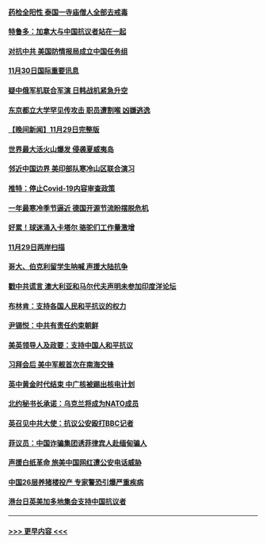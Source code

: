 #### [药检全阳性 泰国一寺庙僧人全部去戒毒](../pages/prog202/a103587172.md?t=11302151) 
#### [特鲁多：加拿大与中国抗议者站在一起](../pages/prog202/a103587169.md?t=11302151) 
#### [对抗中共 美国防情报局成立中国任务组](../pages/prog202/a103587163.md?t=11302151) 
#### [11月30日国际重要讯息](../pages/prog202/a103587181.md?t=11302151) 
#### [疑中俄军机联合军演 日韩战机紧急升空](../pages/prog202/a103587061.md?t=11302151) 
#### [东京都立大学罕见传攻击 职员遭割喉 凶嫌逃逸](../pages/prog202/a103587011.md?t=11302151) 
#### [【晚间新闻】11月29日完整版](../pages/prog202/a103586902.md?t=11302151) 
#### [世界最大活火山爆发 侵袭夏威夷岛](../pages/prog202/a103586924.md?t=11302151) 
#### [邻近中国边界 美印部队寒冷山区联合演习](../pages/prog202/a103586897.md?t=11302151) 
#### [推特：停止Covid-19内容审查政策](../pages/prog202/a103586680.md?t=11302151) 
#### [一年最寒冷季节逼近 德国开源节流盼摆脱危机](../pages/prog202/a103586845.md?t=11302151) 
#### [好累！球迷涌入卡塔尔 骆驼们工作量激增](../pages/prog202/a103586752.md?t=11302151) 
#### [11月29日两岸扫描](../pages/prog202/a103586740.md?t=11302151) 
#### [哥大、伯克利留学生呐喊 声援大陆抗争](../pages/prog202/a103586742.md?t=11302151) 
#### [戳中共谎言 澳大利亚和马尔代夫声明未参加印度洋论坛](../pages/prog202/a103586609.md?t=11302151) 
#### [布林肯：支持各国人民和平抗议的权力](../pages/prog202/a103586558.md?t=11302151) 
#### [尹锡悦：中共有责任约束朝鲜](../pages/prog202/a103586465.md?t=11302151) 
#### [美英领导人及政要：支持中国人和平抗议](../pages/prog202/a103586469.md?t=11302151) 
#### [习拜会后 美中军舰首次在南海交锋](../pages/prog202/a103586399.md?t=11302151) 
#### [英中黄金时代结束 中广核被踢出核电计划](../pages/prog202/a103586304.md?t=11302151) 
#### [北约秘书长承诺：乌克兰将成为NATO成员](../pages/prog202/a103586377.md?t=11302151) 
#### [英召见中共大使：抗议公安殴打BBC记者](../pages/prog202/a103586300.md?t=11302151) 
#### [菲议员：中国诈骗集团诱菲律宾人赴缅甸骗人](../pages/prog202/a103586285.md?t=11302151) 
#### [声援白纸革命 旅美中国网红遭公安电话威胁](../pages/prog202/a103586277.md?t=11302151) 
#### [中国26层养猪楼投产 专家警恐引爆严重疾病](../pages/prog202/a103586194.md?t=11302151) 
#### [港台日英美加多地集会支持中国抗议者](../pages/prog202/a103586188.md?t=11302151) 

----
#### [ >>> 更早内容 <<< ](../indexes/prog202-earlier.md)
